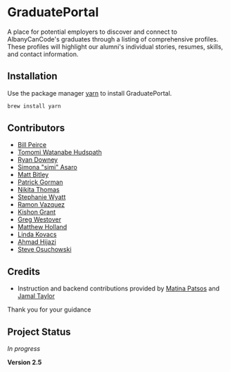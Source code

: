 # GraduatePortal

A place for potential employers to discover and connect to AlbanyCanCode's graduates through a listing of comprehensive profiles. These profiles will highlight our alumni's individual stories, resumes, skills, and contact information.

## Installation

Use the package manager [yarn](https://yarnpkg.com/en/docs/install) to install GraduatePortal.

```bash
brew install yarn
```

## Contributors

- [Bill Peirce](https://github.com/queensburybill)
- [Tomomi Watanabe Hudspath](https://github.com/tomomiWH)
- [Ryan Downey](https://github.com/FreerideTheWorld)
- [Simona "simi" Asaro](https://github.com/KiGrant)
- [Matt Bitley](https://github.com/matthewbitley)
- [Patrick Gorman](https://github.com/pjosephgorman)
- [Nikita Thomas](https://github.com/fnikitathomas)
- [Stephanie Wyatt](https://github.com/SteWya)
- [Ramon Vazquez](https://github.com/ray-vazquez)
- [Kishon Grant](https://github.com/KiGrant)
- [Greg Westover](https://github.com/gc-westover)
- [Matthew Holland](https://github.com/matthew-holland)
- [Linda Kovacs](https://github.com/lindakovacs)
- [Ahmad Hijazi](https://github.com/AHijazi11)
- [Steve Osuchowski](https://github.com/SteveO1138)

## Credits

- Instruction and backend contributions provided by [Matina Patsos](https://github.com/matinaspatsos) and [Jamal Taylor](https://github.com/Louis345)

Thank you for your guidance

## Project Status

_In progress_

**Version 2.5**
